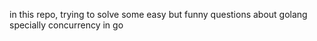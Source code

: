 in this repo, trying to solve some easy but funny questions about golang specially concurrency in go
